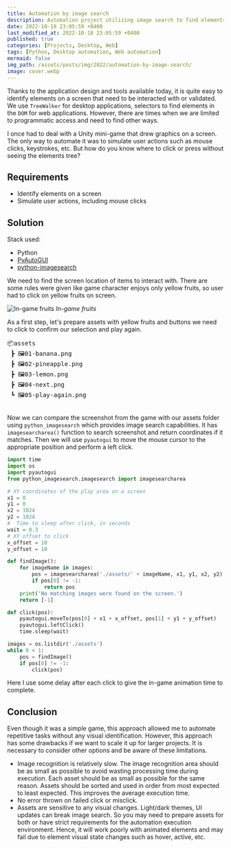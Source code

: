 ```yaml
---
title: Automation by image search
description: Automation project utilizing image search to find elements to interact with.
date: 2022-10-18 23:05:59 +0400
last_modified_at: 2022-10-18 23:05:59 +0400
published: true
categories: [Projects, Desktop, Web]
tags: [Python, Desktop automation, Web automation]
mermaid: false
img_path: /assets/posts/img/2022/automation-by-image-search/
image: cover.webp
---
```


Thanks to the application design and tools available today, it is quite easy to identify elements on a screen that need to be interacted with or validated. We use `TreeWalker` for desktop applications, selectors to find elements in the `DOM` for web applications. However, there are times when we are limited to programmatic access and need to find other ways.

I once had to deal with a Unity mini-game that drew graphics on a screen. The only way to automate it was to simulate user actions such as mouse clicks, keystrokes, etc. But how do you know where to click or press without seeing the elements tree?

## Requirements
- Identify elements on a screen
- Simulate user actions, including mouse clicks

## Solution
Stack used:
- Python
- [PyAutoGUI](https://pypi.org/project/PyAutoGUI/)
- [python-imagesearch](https://pypi.org/project/python-imagesearch/)

We need to find the screen location of items to interact with. There are some rules were given like game character enjoys only yellow fruits, so user had to click on yellow fruits on screen.

![In-game fruits](in-game-fruits.webp)
_In-game fruits_

As a first step, let's prepare assets with yellow fruits and buttons we need to click to confirm our selection and play again.

<pre>
📦assets
 ┣ 🖼️01-banana.png
 ┣ 🖼️02-pineapple.png
 ┣ 🖼️03-lemon.png
 ┣ 🖼️04-next.png
 ┗ 🖼️05-play-again.png
 </pre>

Now we can compare the screenshot from the game with our assets folder using `python_imagesearch` which provides image search capabilities. It has `imagesearcharea()` function to search screenshot and return coordinates if it matches. Then we will use `pyautogui` to move the mouse cursor to the appropriate position and perform a left click.

```python
import time
import os
import pyautogui
from python_imagesearch.imagesearch import imagesearcharea

# XY coordinates of the play area on a screen
x1 = 0
y1 = 0
x2 = 1024
y2 = 1024
#  Time to sleep after click, in seconds
wait = 0.3
# XY offset to click
x_offset = 10
y_offset = 10

def findImage():
    for imageName in images:
        pos = imagesearcharea('./assets/' + imageName, x1, y1, x2, y2)
        if pos[0] != -1:
            return pos
    print('No matching images were found on the screen.')
    return [-1]

def click(pos):
    pyautogui.moveTo(pos[0] + x1 + x_offset, pos[1] + y1 + y_offset)
    pyautogui.leftClick()
    time.sleep(wait)

images = os.listdir('./assets')
while 0 < 1:
    pos = findImage()
    if pos[0] != -1:
        click(pos)
```

Here I use some delay after each click to give the in-game animation time to complete.

## Conclusion
Even though it was a simple game, this approach allowed me to automate repetitive tasks without any visual identification. However, this approach has some drawbacks if we want to scale it up for larger projects. It is necessary to consider other options and be aware of these limitations.

- Image recognition is relatively slow. The image recognition area should be as small as possible to avoid wasting processing time during execution. Each asset should be as small as possible for the same reason. Assets should be sorted and used in order from most expected to least expected. This improves the average execution time.
- No error thrown on failed click or misclick.
- Assets are sensitive to any visual changes. Light/dark themes, UI updates can break image search. So you may need to prepare assets for both or have strict requirements for the automation execution environment. Hence, it will work poorly with animated elements and may fail due to element visual state changes such as hover, active, etc.